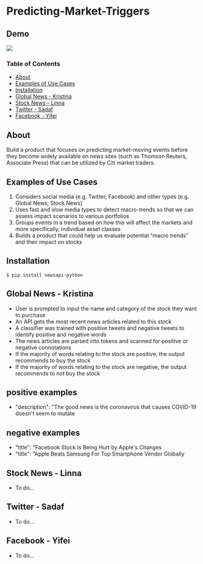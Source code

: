 # Predicting-Market-Triggers

## Demo
![](pygooglenews-demo.gif)

### Table of Contents
- [About](#about)
- [Examples of Use Cases](#usecase)
- [Installation](#installation)
- [Global News - Kristina](#global_news)
- [Stock News - Linna](#stock_news)
- [Twitter - Sadaf](#twitter)
- [Facebook - Yifei](#facebook)


## About
Build a product that focuses on predicting market-moving events before they become widely available on news sites (such as Thomson Reuters, Associate Press) that can be utilized by Citi market traders.

## Examples of Use Cases

1. Considers social media (e.g. Twitter, Facebook) and other types (e.g. Global News, Stock News)
2. Uses fast and slow media types to detect macro-trends so that we can assess impact scenarios to various portfolios
3. Groups events in a trend based on how this will affect the markets and more specifically, individual asset classes
4. Builds a product that could help us evaluate potential “macro trends” and their impact on stocks

## Installation

```shell script
$ pip install newsapi-python

```

## Global News - Kristina
  - User is prompted to input the name and category of the stock they want to purchase
  - An API gets the most recent news articles related to this stock
  - A classifier was trained with positive tweets and negative tweets to identify positive and negative words
  - The news articles are parsed into tokens and scanned for positive or negative connotations
  - If the majority of words relating to the stock are positive, the output recommends to buy the stock
  - If the majority of words relating to the stock are negative, the output recommends to not buy the stock

## positive examples
  - "description": "The good news is the coronavirus that causes COVID-19 doesn't seem to mutate

## negative examples
  - "title": "Facebook Stock Is Being Hurt by Apple's Changes
  - "title": "Apple Beats Samsung For Top Smartphone Vendor Globally

## Stock News - Linna
  - To do...

## Twitter - Sadaf
  - To do...

## Facebook - Yifei
  - To do...

